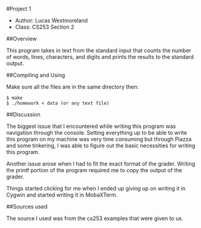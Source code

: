 #Project 1

* Author: Lucas Westmoreland
* Class: CS253 Section 2 

##Overview

This program takes in text from the standard input that counts the 
number of words, lines, characters, and digits and prints the results
to the standard output. 

##Compiling and Using

Make sure all the files are in the same directory then:

	$ make 
	$ ./homework < data (or any text file)

##Discussion

The biggest issue that I encountered while writing this program was navigation
through the console. Setting everything up to be able to write this program on my machine
was very time consuming but through Piazza and some tinkering, I was able to figure out
the basic necessities for writing this program.

Another issue arose when I had to fit the exact format of the grader. Writing the printf
portion of the program required me to copy the output of the grader.

Things started clicking for me when I ended up giving up on writing it in Cygwin and
started writing it in MobaXTerm.

##Sources used

The source I used was from the cs253 examples that were given to us.


